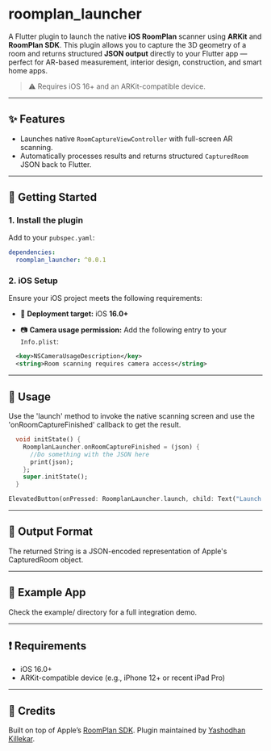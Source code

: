 # roomplan_launcher

A Flutter plugin to launch the native **iOS RoomPlan** scanner using **ARKit** and **RoomPlan SDK**. This plugin allows you to capture the 3D geometry of a room and returns structured **JSON output** directly to your Flutter app — perfect for AR-based measurement, interior design, construction, and smart home apps.

> ⚠️ Requires iOS 16+ and an ARKit-compatible device.

---

## ✨ Features

- Launches native `RoomCaptureViewController` with full-screen AR scanning.
- Automatically processes results and returns structured `CapturedRoom` JSON back to Flutter.

---

## 🚀 Getting Started

### 1. Install the plugin

Add to your `pubspec.yaml`:

```yaml
dependencies:
  roomplan_launcher: ^0.0.1
```

### 2. iOS Setup

Ensure your iOS project meets the following requirements:

- 📱 **Deployment target:** iOS **16.0+**

- 📷 **Camera usage permission:** Add the following entry to your `Info.plist`:

```xml
  <key>NSCameraUsageDescription</key>
  <string>Room scanning requires camera access</string>
```
---

## 🧠 Usage

Use the 'launch' method to invoke the native scanning screen and use the 'onRoomCaptureFinished' callback to get the result.

```dart
  void initState() {
    RoomplanLauncher.onRoomCaptureFinished = (json) {
      //Do something with the JSON here
      print(json);
    };
    super.initState();
  }
```

```dart
ElevatedButton(onPressed: RoomplanLauncher.launch, child: Text("Launch RoomPlan"))
```
---
## 📂 Output Format

The returned String is a JSON-encoded representation of Apple's CapturedRoom object.

---

## 🔧 Example App
Check the example/ directory for a full integration demo.

---

## ❗ Requirements
- iOS 16.0+
- ARKit-compatible device (e.g., iPhone 12+ or recent iPad Pro)

---

## 🙏 Credits
Built on top of Apple’s [RoomPlan SDK](https://developer.apple.com/documentation/roomplan).
Plugin maintained by [Yashodhan Killekar](https://github.com/yashodhankillekar/).